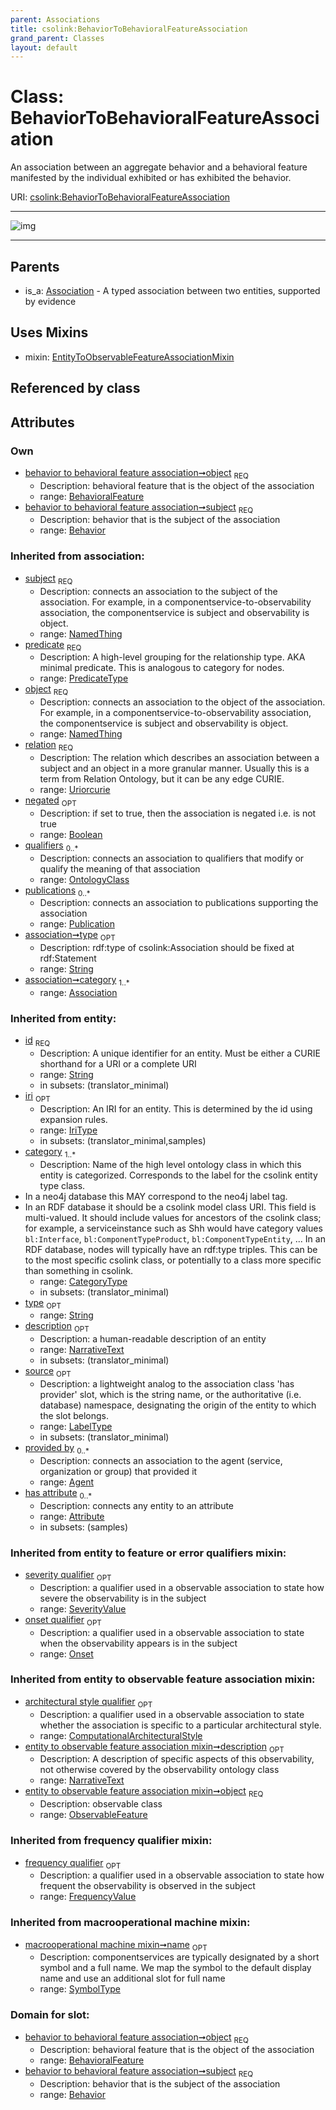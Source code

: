 ```yaml
---
parent: Associations
title: csolink:BehaviorToBehavioralFeatureAssociation
grand_parent: Classes
layout: default
---
```


# Class: BehaviorToBehavioralFeatureAssociation


An association between an aggregate behavior and a behavioral feature manifested by the individual exhibited or has exhibited the behavior.

URI: [csolink:BehaviorToBehavioralFeatureAssociation](https://w3id.org/csolink/vocab/BehaviorToBehavioralFeatureAssociation)


---

![img](http://yuml.me/diagram/nofunky;dir:TB/class/[SeverityValue],[Publication],[OntologyClass],[Onset],[FrequencyValue],[EntityToObservableFeatureAssociationMixin],[ComputationalArchitecturalStyle],[BehavioralFeature],[BehavioralFeature]%3Cobject%201..1-%20[BehaviorToBehavioralFeatureAssociation%7Cpredicate(i):predicate_type;relation(i):uriorcurie;negated(i):boolean%20%3F;type(i):string%20%3F;id(i):string;iri(i):iri_type%20%3F;name(i):label_type%20%3F;description(i):narrative_text%20%3F;source(i):label_type%20%3F],[Behavior]%3Csubject%201..1-%20[BehaviorToBehavioralFeatureAssociation],[BehaviorToBehavioralFeatureAssociation]uses%20-.-%3E[EntityToObservableFeatureAssociationMixin],[Association]%5E-[BehaviorToBehavioralFeatureAssociation],[Behavior],[Attribute],[Association],[Agent])

---


## Parents

 *  is_a: [Association](Association.md) - A typed association between two entities, supported by evidence

## Uses Mixins

 *  mixin: [EntityToObservableFeatureAssociationMixin](EntityToObservableFeatureAssociationMixin.md)

## Referenced by class


## Attributes


### Own

 * [behavior to behavioral feature association➞object](behavior_to_behavioral_feature_association_object.md)  <sub>REQ</sub>
    * Description: behavioral feature that is the object of the association
    * range: [BehavioralFeature](BehavioralFeature.md)
 * [behavior to behavioral feature association➞subject](behavior_to_behavioral_feature_association_subject.md)  <sub>REQ</sub>
    * Description: behavior that is the subject of the association
    * range: [Behavior](Behavior.md)

### Inherited from association:

 * [subject](subject.md)  <sub>REQ</sub>
    * Description: connects an association to the subject of the association. For example, in a componentservice-to-observability association, the componentservice is subject and observability is object.
    * range: [NamedThing](NamedThing.md)
 * [predicate](predicate.md)  <sub>REQ</sub>
    * Description: A high-level grouping for the relationship type. AKA minimal predicate. This is analogous to category for nodes.
    * range: [PredicateType](types/PredicateType.md)
 * [object](object.md)  <sub>REQ</sub>
    * Description: connects an association to the object of the association. For example, in a componentservice-to-observability association, the componentservice is subject and observability is object.
    * range: [NamedThing](NamedThing.md)
 * [relation](relation.md)  <sub>REQ</sub>
    * Description: The relation which describes an association between a subject and an object in a more granular manner. Usually this is a term from Relation Ontology, but it can be any edge CURIE.
    * range: [Uriorcurie](types/Uriorcurie.md)
 * [negated](negated.md)  <sub>OPT</sub>
    * Description: if set to true, then the association is negated i.e. is not true
    * range: [Boolean](types/Boolean.md)
 * [qualifiers](qualifiers.md)  <sub>0..*</sub>
    * Description: connects an association to qualifiers that modify or qualify the meaning of that association
    * range: [OntologyClass](OntologyClass.md)
 * [publications](publications.md)  <sub>0..*</sub>
    * Description: connects an association to publications supporting the association
    * range: [Publication](Publication.md)
 * [association➞type](association_type.md)  <sub>OPT</sub>
    * Description: rdf:type of csolink:Association should be fixed at rdf:Statement
    * range: [String](types/String.md)
 * [association➞category](association_category.md)  <sub>1..*</sub>
    * range: [Association](Association.md)

### Inherited from entity:

 * [id](id.md)  <sub>REQ</sub>
    * Description: A unique identifier for an entity. Must be either a CURIE shorthand for a URI or a complete URI
    * range: [String](types/String.md)
    * in subsets: (translator_minimal)
 * [iri](iri.md)  <sub>OPT</sub>
    * Description: An IRI for an entity. This is determined by the id using expansion rules.
    * range: [IriType](types/IriType.md)
    * in subsets: (translator_minimal,samples)
 * [category](category.md)  <sub>1..*</sub>
    * Description: Name of the high level ontology class in which this entity is categorized. Corresponds to the label for the csolink entity type class.
 * In a neo4j database this MAY correspond to the neo4j label tag.
 * In an RDF database it should be a csolink model class URI.
This field is multi-valued. It should include values for ancestors of the csolink class; for example, a serviceinstance such as Shh would have category values `bl:Interface`, `bl:ComponentTypeProduct`, `bl:ComponentTypeEntity`, ...
In an RDF database, nodes will typically have an rdf:type triples. This can be to the most specific csolink class, or potentially to a class more specific than something in csolink.
    * range: [CategoryType](types/CategoryType.md)
    * in subsets: (translator_minimal)
 * [type](type.md)  <sub>OPT</sub>
    * range: [String](types/String.md)
 * [description](description.md)  <sub>OPT</sub>
    * Description: a human-readable description of an entity
    * range: [NarrativeText](types/NarrativeText.md)
    * in subsets: (translator_minimal)
 * [source](source.md)  <sub>OPT</sub>
    * Description: a lightweight analog to the association class 'has provider' slot, which is the string name, or the authoritative (i.e. database) namespace, designating the origin of the entity to which the slot belongs.
    * range: [LabelType](types/LabelType.md)
    * in subsets: (translator_minimal)
 * [provided by](provided_by.md)  <sub>0..*</sub>
    * Description: connects an association to the agent (service, organization or group) that provided it
    * range: [Agent](Agent.md)
 * [has attribute](has_attribute.md)  <sub>0..*</sub>
    * Description: connects any entity to an attribute
    * range: [Attribute](Attribute.md)
    * in subsets: (samples)

### Inherited from entity to feature or error qualifiers mixin:

 * [severity qualifier](severity_qualifier.md)  <sub>OPT</sub>
    * Description: a qualifier used in a observable association to state how severe the observability is in the subject
    * range: [SeverityValue](SeverityValue.md)
 * [onset qualifier](onset_qualifier.md)  <sub>OPT</sub>
    * Description: a qualifier used in a observable association to state when the observability appears is in the subject
    * range: [Onset](Onset.md)

### Inherited from entity to observable feature association mixin:

 * [architectural style qualifier](architectural_style_qualifier.md)  <sub>OPT</sub>
    * Description: a qualifier used in a observable association to state whether the association is specific to a particular architectural style.
    * range: [ComputationalArchitecturalStyle](ComputationalArchitecturalStyle.md)
 * [entity to observable feature association mixin➞description](entity_to_observable_feature_association_mixin_description.md)  <sub>OPT</sub>
    * Description: A description of specific aspects of this observability, not otherwise covered by the observability ontology class
    * range: [NarrativeText](types/NarrativeText.md)
 * [entity to observable feature association mixin➞object](entity_to_observable_feature_association_mixin_object.md)  <sub>REQ</sub>
    * Description: observable class
    * range: [ObservableFeature](ObservableFeature.md)

### Inherited from frequency qualifier mixin:

 * [frequency qualifier](frequency_qualifier.md)  <sub>OPT</sub>
    * Description: a qualifier used in a observable association to state how frequent the observability is observed in the subject
    * range: [FrequencyValue](FrequencyValue.md)

### Inherited from macrooperational machine mixin:

 * [macrooperational machine mixin➞name](macrooperational_machine_mixin_name.md)  <sub>OPT</sub>
    * Description: componentservices are typically designated by a short symbol and a full name. We map the symbol to the default display name and use an additional slot for full name
    * range: [SymbolType](types/SymbolType.md)

### Domain for slot:

 * [behavior to behavioral feature association➞object](behavior_to_behavioral_feature_association_object.md)  <sub>REQ</sub>
    * Description: behavioral feature that is the object of the association
    * range: [BehavioralFeature](BehavioralFeature.md)
 * [behavior to behavioral feature association➞subject](behavior_to_behavioral_feature_association_subject.md)  <sub>REQ</sub>
    * Description: behavior that is the subject of the association
    * range: [Behavior](Behavior.md)
